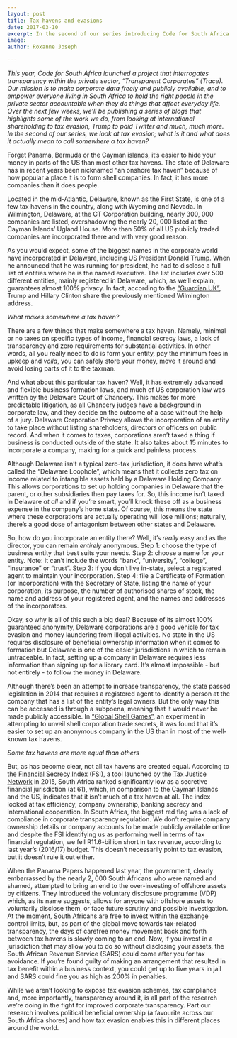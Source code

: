 ```yaml
---
layout: post
title: Tax havens and evasions
date: 2017-03-10
excerpt: In the second of our series introducing Code for South Africa's Transparent Corporates project, we look at tax evasion; what is it and what does it actually mean to call somewhere a tax haven?
image:
author: Roxanne Joseph

---
```


_This year, Code for South Africa launched a project that interrogates transparency within the private sector, “Transparent Corporates” (Trace). Our mission is to make corporate data freely and publicly available, and to empower everyone living in South Africa to hold the right people in the private sector accountable when they do things that affect everyday life. Over the next few weeks, we’ll be publishing a series of blogs that highlights some of the work we do, from looking at international shareholding to tax evasion, Trump to paid Twitter and much, much more. In the second of our series, we look at tax evasion; what is it and what does it actually mean to call somewhere a tax haven?_

Forget Panama, Bermuda or the Cayman islands, it’s easier to hide your money in parts of the US than most other tax havens. The state of Delaware has in recent years been nicknamed “an onshore tax haven” because of how popular a place it is to form shell companies. In fact, it has more companies than it does people. 

Located in the mid-Atlantic, Delaware, known as the First State, is one of a few tax havens in the country, along with Wyoming and Nevada. In Wilmington, Delaware, at the CT Corporation building, nearly 300, 000 companies are listed, overshadowing the nearly 20, 000 listed at the Cayman Islands’ Ugland House. More than 50% of all US publicly traded companies are incorporated there and with very good reason.

As you would expect, some of the biggest names in the corporate world have incorporated in Delaware, including US President Donald Trump. When he announced that he was running for president, he had to disclose a full list of entities where he is the named executive. The list includes over 500 different entities, mainly registered in Delaware, which, as we’ll explain, guarantees almost 100% privacy. In fact, according to the [“Guardian UK”](https://www.theguardian.com/business/2016/apr/25/delaware-tax-loophole-1209-north-orange-trump-clinton), Trump and Hillary Clinton share the previously mentioned Wilmington address. 


_What makes somewhere a tax haven?_

There are a few things that make somewhere a tax haven. Namely, minimal or no taxes on specific types of income, financial secrecy laws, a lack of transparency and zero requirements for substantial activities. In other words, all you really need to do is form your entity, pay the minimum fees in upkeep and _voila_, you can safely store your money, move it around and avoid losing parts of it to the taxman.  

And what about this particular tax haven? Well, it has extremely advanced and flexible business formation laws, and much of US corporation law was written by the Delaware Court of Chancery. This makes for more predictable litigation, as all Chancery judges have a background in corporate law, and they decide on the outcome of a case without the help of a jury. Delaware Corporation Privacy allows the incorporation of an entity to take place without listing shareholders, directors or officers on public record. And when it comes to taxes, corporations aren’t taxed a thing if business is conducted outside of the state. It also takes about 15 minutes to incorporate a company, making for a quick and painless process. 

Although Delaware isn’t a typical zero-tax jurisdiction, it does have what’s called the “Delaware Loophole”, which means that it collects zero tax on income related to intangible assets held by a Delaware Holding Company. This allows corporations to set up holding companies in Delaware that the parent, or other subsidiaries then pay taxes for. So, this income isn’t taxed in Delaware _at all_ and if you’re smart, you’ll knock these off as a business expense in the company’s home state. Of course, this means the state where these corporations are actually operating will lose millions; naturally, there’s a good dose of antagonism between other states and Delaware. 

So, how do you incorporate an entity there? Well, it’s _really_ easy and as the director, you can remain _entirely_ anonymous. Step 1: choose the type of business entity that best suits your needs. Step 2: choose a name for your entity. Note: it can’t include the words “bank”, “university”, “college”, “insurance” or “trust”. Step 3: if you don’t live in-state, select a registered agent to maintain your incorporation. Step 4: file a Certificate of Formation (or Incorporation) with the Secretary of State, listing the name of your corporation, its purpose, the number of authorised shares of stock, the name and address of your registered agent, and the names and addresses of the incorporators. 

Okay, so why is all of this such a big deal? Because of its almost 100% guaranteed anonymity, Delaware corporations are a good vehicle for tax evasion and money laundering from illegal activities. No state in the US requires disclosure of beneficial ownership information when it comes to formation but Delaware is one of the easier jurisdictions in which to remain untraceable. In fact, setting up a company in Delaware requires less information than signing up for a library card. It’s almost impossible - but not entirely - to follow the money in Delaware. 

Although there’s been an attempt to increase transparency, the state passed legislation in 2014 that requires a registered agent to identify a person at the company that has a list of the entity’s legal owners. But the only way this can be accessed is through a subpoena, meaning that it would never be made publicly accessible. In [“Global Shell Games”](http://www.gfintegrity.org/wp-content/uploads/2014/05/Global-Shell-Games-2012.pdf), an experiment in attempting to unveil shell corporation trade secrets, it was found that it’s easier to set up an anonymous company in the US than in most of the well-known tax havens. 


_Some tax havens are more equal than others_

But, as has become clear, not all tax havens are created equal. According to the [Financial Secrecy Index](http://www.financialsecrecyindex.com/introduction/fsi-2015-results) (FSI), a tool launched by the [Tax Justice Network](http://www.taxjustice.net/) in 2015, South Africa ranked significantly low as a secretive financial jurisdiction (at 61), which, in comparison to the Cayman Islands and the US, indicates that it isn’t much of a tax haven at all. The index looked at tax efficiency, company ownership, banking secrecy and international cooperation. In South Africa, the biggest red flag was a lack of compliance in corporate transparency regulation. We don’t require company ownership details or company accounts to be made publicly available online and despite the FSI identifying us as performing well in terms of tax financial regulation, we fell R11.6-billion short in tax revenue, according to last year’s (2016/17) budget. This doesn’t necessarily point to tax evasion, but it doesn’t rule it out either. 

When the Panama Papers happened last year, the government, clearly embarrassed by the nearly 2, 000 South Africans who were named and shamed, attempted to bring an end to the over-investing of offshore assets by citizens. They introduced the voluntary disclosure programme (VDP) which, as its name suggests, allows for anyone with offshore assets to voluntarily disclose them, or face future scrutiny and possible investigation. At the moment, South Africans are free to invest within the exchange control limits, but, as part of the global move towards tax-related transparency, the days of carefree money movement back and forth between tax havens is slowly coming to an end. Now, if you invest in a jurisdiction that may allow you to do so without disclosing your assets, the South African Revenue Service (SARS) could come after you for tax avoidance. If you’re found guilty of making an arrangement that resulted in tax benefit within a business context, you could get up to five years in jail and SARS could fine you as high as 200% in penalties. 

While we aren’t looking to expose tax evasion schemes, tax compliance and, more importantly, transparency around it, is all part of the research we’re doing in the fight for improved corporate transparency. Part our research involves political beneficial ownership (a favourite across our South Africa shores) and how tax evasion enables this in different places around the world. 
